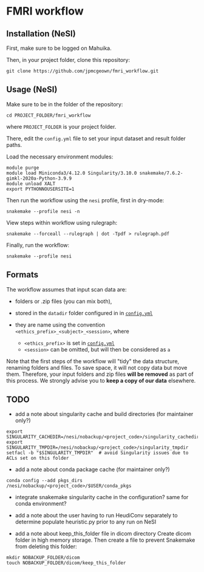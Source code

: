 # FMRI workflow


## Installation (NeSI)

First, make sure to be logged on Mahuika.

Then, in your project folder, clone this repository:

```
git clone https://github.com/jpmcgeown/fmri_workflow.git
```


## Usage (NeSI)


Make sure to be in the folder of the repository:

```
cd PROJECT_FOLDER/fmri_workflow
```

where `PROJECT_FOLDER` is your project folder.

There, edit the `config.yml` file to set your input dataset and result folder paths.

Load the necessary environment modules:

```
module purge
module load Miniconda3/4.12.0 Singularity/3.10.0 snakemake/7.6.2-gimkl-2020a-Python-3.9.9
module unload XALT
export PYTHONNOUSERSITE=1
```

Then run the workflow using the `nesi` profile, first in dry-mode:

```
snakemake --profile nesi -n
```

View steps within workflow using rulegraph:
```
snakemake --forceall --rulegraph | dot -Tpdf > rulegraph.pdf
```

Finally, run the workflow:

```
snakemake --profile nesi
```


## Formats

The workflow assumes that input scan data are:

- folders or .zip files (you can mix both),
- stored in the `datadir` folder configured in  in [`config.yml`](config.yml)
- they are name using the convention `<ethics_prefix>_<subject>_<session>`, where

  - `<ethics_prefix>` is set in [`config.yml`](config.yml)
  - `<session>` can be omitted, but will then be considered as `a`

Note that the first steps of the workflow will "tidy" the data structure, renaming folders and files.
To save space, it will not copy data but move them.
Therefore, your input folders and zip files **will be removed** as part of this process.
We strongly advise you to **keep a copy of our data** elsewhere.


## TODO

- add a note about singularity cache and build directories (for maintainer only?)

```
export SINGULARITY_CACHEDIR=/nesi/nobackup/<project_code>/singularity_cachedir
export SINGULARITY_TMPDIR=/nesi/nobackup/<project_code>/singularity_tmpdir
setfacl -b "$SINGULARITY_TMPDIR"  # avoid Singularity issues due to ACLs set on this folder
```

- add a note about conda package cache (for maintainer only?)

```
conda config --add pkgs_dirs /nesi/nobackup/<project_code>/$USER/conda_pkgs
```

- integrate snakemake singularity cache in the configuration? same for conda environment?

- add a note about the user having to run HeudiConv separately to determine populate heuristic.py prior to any run on NeSI

- add a note about keep_this_folder file in dicom directory
Create dicom folder in high memory storage.
Then create a file to prevent Snakemake from deleting this folder:
```
mkdir NOBACKUP_FOLDER/dicom
touch NOBACKUP_FOLDER/dicom/keep_this_folder
```
